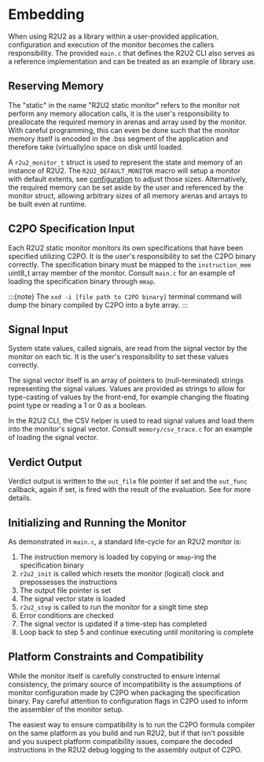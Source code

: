 # Embedding

When using R2U2 as a library within a user-provided application, configuration and execution of the monitor becomes the callers responsibility.
The provided `main.c` that defines the R2U2 CLI also serves as a reference implementation and can be treated as an example of library use.

## Reserving Memory

The "static" in the name "R2U2 static monitor" refers to the monitor not perform any memory allocation calls, it is the user's responsibility to preallocate the required memory in arenas and array used by the monitor.
With careful programming, this can even be done such that the monitor memory itself is encoded in the .bss segment of the application and therefore take (virtually)no space on disk until loaded.

A `r2u2_monitor_t` struct is used to represent the state and memory of an instance of R2U2.
The `R2U2_DEFAULT_MONITOR` macro will setup a monitor with default extents, see [configuration](./configuration.md) to adjust those sizes.
Alternatively, the required memory can be set aside by the user and referenced by the monitor struct, allowing arbitrary sizes of all memory arenas and arrays to be built even at runtime.

## C2PO Specification Input
Each R2U2 static monitor monitors its own specifications that have been specified utilizing C2PO. It is the user's responsibility to set the C2PO binary correctly. The specification binary must be mapped to the `instruction_mem` uint8_t array member of the monitor. Consult `main.c` for an example of loading the specification binary through `mmap`.

:::{note}
The `xxd -i [file path to C2PO binary]` terminal command will dump the binary compiled by C2PO into a byte array.
:::

## Signal Input

System state values, called signals, are read from the signal vector by the monitor on each tic.
It is the user's responsibility to set these values correctly.

The signal vector itself is an array of pointers to (null-terminated) strings representing the signal values.
Values are provided as strings to allow for type-casting of values by the front-end, for example changing the floating point type or reading a 1 or 0 as a boolean.

In the R2U2 CLI, the CSV helper is used to read signal values and load them into the monitor's signal vector.
Consult `memory/csv_trace.c` for an example of loading the signal vector.

## Verdict Output

Verdict output is written to the `out_file` file pointer if set and the `out_func` callback, again if set, is fired with the result of the evaluation.
See [](./output.md) for more details.

## Initializing and Running the Monitor

As demonstrated in `main.c`, a standard life-cycle for an R2U2 monitor is:

1. The instruction memory is loaded by copying or `mmap`-ing the specification binary
2. `r2u2_init` is called which resets the monitor (logical) clock and prepossesses the instructions
3. The output file pointer is set
4. The signal vector state is loaded
5. `r2u2_step` is called to run the monitor for a singlt time step
6. Error conditions are checked
7. The signal vector is updated if a time-step has completed
8. Loop back to step 5 and continue executing until monitoring is complete

## Platform Constraints and Compatibility

While the monitor itself is carefully constructed to ensure internal consistency, the primary source of incompatibility is the assumptions of monitor configuration made by C2PO when packaging the specification binary.
Pay careful attention to configuration flags in C2PO used to inform the assembler of the monitor setup.

The easiest way to ensure compatibility is to run the C2PO formula compiler on the same platform as you build and run R2U2, but if that isn't possible and you suspect platform compatibility issues, compare the decoded instructions in the R2U2 debug logging to the assembly output of C2PO.
